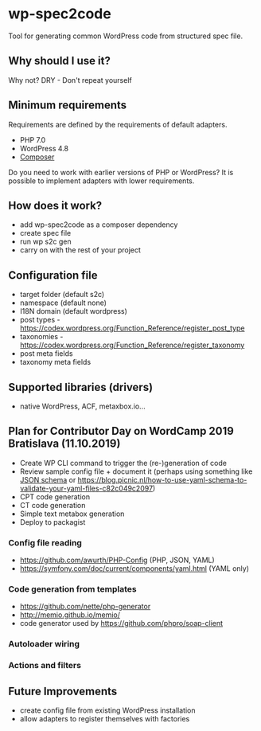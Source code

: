 # wp-spec2code

Tool for generating common WordPress code from structured spec file.

## Why should I use it?

Why not? DRY - Don't repeat yourself

## Minimum requirements
Requirements are defined by the requirements of default adapters.

- PHP 7.0
- WordPress 4.8
- [Composer](https://getcomposer.org/download/)

Do you need to work with earlier versions of PHP or WordPress? It is possible to implement adapters with lower requirements.

## How does it work?
- add wp-spec2code as a composer dependency
- create spec file
- run wp s2c gen
- carry on with the rest of your project

## Configuration file

- target folder (default s2c)
- namespace (default none)
- I18N domain (default wordpress)
- post types - https://codex.wordpress.org/Function_Reference/register_post_type
- taxonomies - https://codex.wordpress.org/Function_Reference/register_taxonomy
- post meta fields
- taxonomy meta fields

## Supported libraries (drivers)

- native WordPress, ACF, metaxbox.io...

## Plan for Contributor Day on WordCamp 2019 Bratislava (11.10.2019)

- Create WP CLI command to trigger the (re-)generation of code
- Review sample config file + document it (perhaps using something like [JSON schema](https://json-schema.org) or https://blog.picnic.nl/how-to-use-yaml-schema-to-validate-your-yaml-files-c82c049c2097)
- CPT code generation
- CT code generation
- Simple text metabox generation
- Deploy to packagist

### Config file reading

- https://github.com/awurth/PHP-Config (PHP, JSON, YAML)
- https://symfony.com/doc/current/components/yaml.html (YAML only)

### Code generation from templates

- https://github.com/nette/php-generator
- http://memio.github.io/memio/
- code generator used by https://github.com/phpro/soap-client

### Autoloader wiring 

### Actions and filters

## Future Improvements
- create config file from existing WordPress installation
- allow adapters to register themselves with factories
